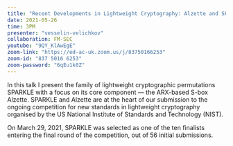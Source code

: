 ```yaml
---
title: "Recent Developments in Lightweight Cryptography: Alzette and SPARKLE"
date: 2021-05-26
time: 3PM
presenter: "vesselin-velichkov"
collaboration: FM-SEC
youtube: "9QY_KlAwEgE"
zoom-link: "https://ed-ac-uk.zoom.us/j/83750166253"
zoom-id: "837 5016 6253"
zoom-password: "6qEu1k0Z"
---
```


In this talk I present the family of lightweight cryptographic permutations SPARKLE with a focus on its core component — the ARX-based S-box Alzette.
SPARKLE and Alzette are at the heart of our submission to the ongoing competition for new standards in lightweight cryptography organised by the US National Institute of Standards and Technology (NIST).

On March 29, 2021, SPARKLE was selected as one of the ten finalists entering the final round of the competition, out of 56 initial submissions.
